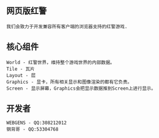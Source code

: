 
## 网页版红警
    我们会致力于开发兼容所有客户端的浏览器支持的红警游戏.

## 核心组件
    World - 红警世界，维持整个游戏世界的内部数据。
    Tile - 瓦片
    Layout - 层
    Graphics - 显卡，所有相关显示和图像渲染的都有它负责。
    Screen - 显示屏幕，Graphics会把显示数据推到Screen上进行显示。

## 开发者
    WEBGENS - QQ:308212012
    钢背哥 - QQ:53304768
